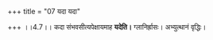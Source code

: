 +++
title = "07 यदा यदा"

+++
।।4.7।। कदा संभवसीत्यपेक्षायमाह **यदेति।** ग्लानिर्ह्रासः। अभ्युत्थानं
वृद्धिः।
